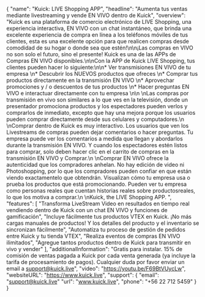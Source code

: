 {
  "name": "Kuick: LIVE Shopping APP",
    "headline": "Aumenta tus ventas mediante livestreaming y vende EN VIVO dentro de Kuick",
  "overview": "Kuick es una plataforma de comercio electrónico de LIVE Shopping, una experiencia interactiva, EN VIVO con un chat instantáneo, que brinda una excelente experiencia de compra en línea a los teléfonos móviles de tus clientes, esta es una excelente opción para que realicen compras desde comodidad de su hogar o donde sea que estén!\\n\\n¡Las compras en VIVO no son solo el futuro, sino el presente! Kuick es una de las APPs de Compras EN VIVO disponibles.\\n\\nCon la APP de Kuick LIVE Shopping, tus clientes pueden hacer lo siguiente:\\n\\n* Ver transmisiones EN VIVO de tu empresa \\n* Descubrir los NUEVOS productos que ofreces \\n* Comprar tus productos directamente en la transmisión EN VIVO \\n* Aprovechar promociones y / o descuentos de tus productos \\n* Hacer preguntas EN VIVO e interactuar directamente con tu empresa \\n\\n \\nLas compras por transmisión en vivo son similares a lo que ves en la televisión, donde un presentador promociona productos y los espectadores pueden verlos y comprarlos de inmediato, excepto que hay una mejora porque los usuarios pueden comprar directamente desde sus celulares y computadores.\\n \\nComprar dentro de Kuick es muy interactivo. Los usuarios que ven los Livestreams de compras pueden dejar comentarios o hacer preguntas. Tu empresa puede ver los comentarios a medida que llegan y abordarlos durante la transmisión EN VIVO. Y cuando los espectadores estén listos para comprar, solo deben hacer clic en el carrito de compras en la transmisión EN VIVO y Comprar.\\n \\nComprar EN VIVO ofrece la autenticidad que los compradores anhelan. No hay edición de video ni Photoshopping, por lo que los compradores pueden confiar en que están viendo exactamentelo que obtendrán. Visualizan cómo tu empresa usa o prueba los productos que está promocionando. Pueden ver tu empresa como personas reales que cuentan historias reales sobre productosreales, lo que los motiva a comprar.\\n \\nKuick, the LIVE Shopping APP.
",
  "features": [
    "Transforma LiveStream Video en resultados en tiempo real vendiendo dentro de Kuick con un chat EN VIVO y funciones de gamificación",
    "Incluye fácilmente tus productos VTEX en Kuick. ¡No más cargas manuales de productos! Y los detalles del producto y el inventario se sincronizan fácilmente",
    "Automatiza tu proceso de gestión de pedidos entre Kuick y tu tienda VTEX",
    "Realiza eventos de compras EN VIVO ilimitados",
    "Agregue tantos productos dentro de Kuick para transmitir en vivo y vender"
  ],
    "additionalInformation": "Gratis para instalar. 15% de comisión de ventas pagada a Kuick por cada venta generada (ya incluye la tarifa de procesamiento de pagos). Cualquier duda por favor enviar un email a support@kuick.live",
  "video": "<https://youtu.be/F69BtVUycLw>",
  "websiteURL": "<https://www.kuick.live>",
  "support": {
      "email": "support@kuick.live"
      "url": "www.kuick.live",
      "phone": "+56 22 712 5459"
    }
}